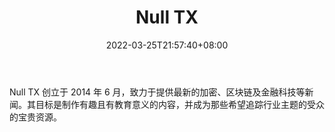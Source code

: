 ﻿---
weight: 
title: "Null TX"
description: "Null TX 创立于 2014 年 6 月，致力于提供最新的加密、区块链及金融科技等新闻"
date: 2022-03-25T21:57:40+08:00
lastmod: 2022-03-25T16:45:40+08:00
draft: false
authors: ["Metabd"]
featuredImage: "null-tx.jpg"
link: ""
tags: ["元宇宙资讯","Null TX"]
categories: ["navigation"]
navigation: ["元宇宙资讯"]
lightgallery: true
toc: true
pinned: false
recommend: false
recommend1: false
---
Null TX 创立于 2014 年 6 月，致力于提供最新的加密、区块链及金融科技等新闻。其目标是制作有趣且有教育意义的内容，并成为那些希望追踪行业主题的受众的宝贵资源。

